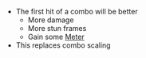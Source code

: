 - The first hit of a combo will be better
	- More damage
	- More stun frames
	- Gain some [Meter](docs/gameplay_spec/genre_mechanics/meter.md)
- This replaces combo scaling
